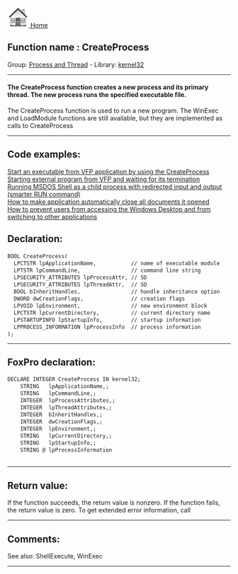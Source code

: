 [<img src="../../images/home.png"> Home ](https://github.com/VFPX/Win32API)  

## Function name : CreateProcess
Group: [Process and Thread](../../functions_group.md#Process_and_Thread)  -  Library: [kernel32](../../libraries.md#kernel32)  
***  


#### The CreateProcess function creates a new process and its primary thread. The new process runs the specified executable file.

The CreateProcess function is used to run a new program. The WinExec and LoadModule functions are still available, but they are implemented as calls to CreateProcess
***  


## Code examples:
[Start an executable from VFP application by using the CreateProcess](../../samples/sample_003.md)  
[Starting external program from VFP and waiting for its termination](../../samples/sample_377.md)  
[Running MSDOS Shell as a child process with redirected input and output (smarter RUN command)](../../samples/sample_477.md)  
[How to make application automatically close all documents it opened](../../samples/sample_491.md)  
[How to prevent users from accessing the Windows Desktop and from switching to other applications](../../samples/sample_492.md)  

## Declaration:
```foxpro  
BOOL CreateProcess(
  LPCTSTR lpApplicationName,           // name of executable module
  LPTSTR lpCommandLine,                // command line string
  LPSECURITY_ATTRIBUTES lpProcessAttr, // SD
  LPSECURITY_ATTRIBUTES lpThreadAttr,  // SD
  BOOL bInheritHandles,                // handle inheritance option
  DWORD dwCreationFlags,               // creation flags
  LPVOID lpEnvironment,                // new environment block
  LPCTSTR lpCurrentDirectory,          // current directory name
  LPSTARTUPINFO lpStartupInfo,         // startup information
  LPPROCESS_INFORMATION lpProcessInfo  // process information
);  
```  
***  


## FoxPro declaration:
```foxpro  
DECLARE INTEGER CreateProcess IN kernel32;
	STRING   lpApplicationName,;
	STRING   lpCommandLine,;
	INTEGER  lpProcessAttributes,;
	INTEGER  lpThreadAttributes,;
	INTEGER  bInheritHandles,;
	INTEGER  dwCreationFlags,;
	INTEGER  lpEnvironment,;
	STRING   lpCurrentDirectory,;
	STRING   lpStartupInfo,;
	STRING @ lpProcessInformation
  
```  
***  


## Return value:
If the function succeeds, the return value is nonzero.
If the function fails, the return value is zero. To get extended error information, call 
  
***  


## Comments:
See also: ShellExecute, WinExec   
  
***  

